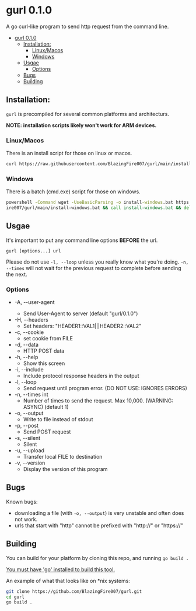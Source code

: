 # gurl 0.1.0

A go curl-like program to send http request from the command line.

- [gurl 0.1.0](#gurl-010)
  - [Installation:](#installation)
    - [Linux/Macos](#linuxmacos)
    - [Windows](#windows)
  - [Usgae](#usgae)
    - [Options](#options)
  - [Bugs](#bugs)
  - [Building](#building)

## Installation:
`gurl` is precompiled for several common platforms and architecturs.

**NOTE: installation scripts likely won't work for ARM devices.**


### Linux/Macos
There is an install script for those on linux or macos.
```sh
curl https://raw.githubusercontent.com/BlazingFire007/gurl/main/install-nix.sh | bash
```

### Windows
There is a batch (cmd.exe) script for those on windows.
```bat
powershell -Command wget -UseBasicParsing -o install-windows.bat https://raw.githubusercontent.com/BlazingF
ire007/gurl/main/install-windows.bat && call install-windows.bat && del install-windows.bat
```

## Usgae
It's important to put any command line options **BEFORE** the url.

`gurl [options...] url`

Please do not use `-l, --loop` unless you really know what you're doing.
`-n, --times` will not wait for the previous request to complete before sending the next.

### Options
  - -A, --user-agent <name>
    - Send User-Agent <name> to server (default "gurl/0.1.0")
  - -H, --headers
    - Set headers: "HEADER1::VAL1|||HEADER2::VAL2"
  - -c, --cookie
    - set cookie from FILE
  - -d, --data
    - HTTP POST data
  - -h, --help
    - Show this screen
  - -i, --include
    - Include protocol response headers in the output
  - -l, --loop
    - Send request until program error. (DO NOT USE: IGNORES ERRORS)
  - -n, --times int
    - Number of times to send the request. Max 10,000. (WARNING: ASYNC) (default 1)
  - -o, --output
    - Write to file instead of stdout
  - -p, --post
    - Send POST request
  - -s, --silent
    - Silent
  - -u, --upload
    - Transfer local FILE to destination
  - -v, --version
    - Display the version of this program

## Bugs
Known bugs:
- downloading a file (with `-o, --output`) is very unstable and often does not work.
- urls that start with "http" cannot be prefixed with "http://" or "https://"

## Building
You can build for your platform by cloning this repo, and running `go build .`

[You must have 'go' installed to build this tool.](https://go.dev/dl/)

An example of what that looks like on *nix systems:
```sh
git clone https://github.com/BlazingFire007/gurl.git
cd gurl
go build .
```